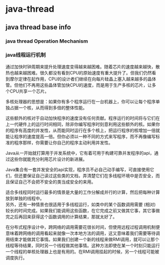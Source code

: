 # java-thread
## java thread base info

### java thread Operation Mechanism<br>
### java线程运行机制

通过加快时钟周期来提升处理速度变得越来越困难。随着芯片的速度越来越快，散热也越来越困难。很久都没有看到CPU的原始速度有重大提升了。但我们仍然看到摩尔定律在起作用，CPU的设计者们继续在向每片硅晶上塞入越来越多的晶体管。但他们不再用这些晶体管加快CPU的速度，而是用于生产多核的芯片，让多个CPU共享一个芯片。<br>

多核处理器的思想是：如果你有多个程序运行在一台机器上，你可以让每个程序单独占据一个核，从而得到多倍的整体性能。<br>

这些额外的核对于自动加快程序的速度没有任何贡献。程序运行的时间将与它们在上一代硬件上的运行时间相同，除非你编写程序时刻意利用这些额外的核。如果你的程序有高度的并发性，从而能同时运行在多个核上，把运行程序的核增加一倍就能让程序的速度提高一倍。但你必须以一种不同的方式来写程序，而不再像编写标准的程序那样，你需要让你自己的程序主动利用并发性。<br>

Java从一开始就打算用于并发系统中，它有着可用于构建可靠并发程序的api，通过这些你就能充分利用芯片设计的新进展。<br>

Java集合有一套并发安全的api实现，程序员不必自己动手编写，可直接使用它们，但还要保证自己读过这些类的文档，弄清楚它们在多线程环境中是否安全，而且保证自己不会把不安全的类当成安全的来用。<br>

适合多线程同时运行最多的情景是大量的工作分解成并行的计算，然后把每种计算放到单独的线程中。<br>
另外，还有一种情景也很适用于多线程运行，如类中的某个函数调用需要 (相对) 较长的时间完成。如果我们能调用这些函数，在它完成之前又做其它事，其它事做完之后再回来获得这个函数调用的计算结果，那就太好了。

在分布式程序设计中，跨网络的调用需要花很长时间，但使用远程过程调用机制便意味着跨网络的调用看起来就像一次本地方法的调用，这又意味着我们需要等待调用结束才能做其它事情。如果我们创建一个新的线程来做RMI调用，就可以让那个线程等待结果，同时另一个线程做其他事情。这种方法即使在某一个时刻只能运行一个线程的单核处理器上也是有用的。在RMI调用挂起的时候，另一个线程可能被调度执行。
